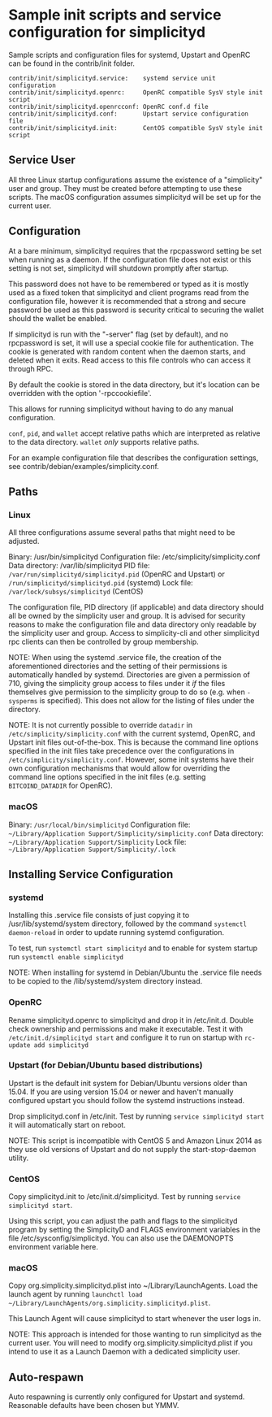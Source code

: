 Sample init scripts and service configuration for simplicityd
==========================================================

Sample scripts and configuration files for systemd, Upstart and OpenRC
can be found in the contrib/init folder.

    contrib/init/simplicityd.service:    systemd service unit configuration
    contrib/init/simplicityd.openrc:     OpenRC compatible SysV style init script
    contrib/init/simplicityd.openrcconf: OpenRC conf.d file
    contrib/init/simplicityd.conf:       Upstart service configuration file
    contrib/init/simplicityd.init:       CentOS compatible SysV style init script

Service User
---------------------------------

All three Linux startup configurations assume the existence of a "simplicity" user
and group.  They must be created before attempting to use these scripts.
The macOS configuration assumes simplicityd will be set up for the current user.

Configuration
---------------------------------

At a bare minimum, simplicityd requires that the rpcpassword setting be set
when running as a daemon.  If the configuration file does not exist or this
setting is not set, simplicityd will shutdown promptly after startup.

This password does not have to be remembered or typed as it is mostly used
as a fixed token that simplicityd and client programs read from the configuration
file, however it is recommended that a strong and secure password be used
as this password is security critical to securing the wallet should the
wallet be enabled.

If simplicityd is run with the "-server" flag (set by default), and no rpcpassword is set,
it will use a special cookie file for authentication. The cookie is generated with random
content when the daemon starts, and deleted when it exits. Read access to this file
controls who can access it through RPC.

By default the cookie is stored in the data directory, but it's location can be overridden
with the option '-rpccookiefile'.

This allows for running simplicityd without having to do any manual configuration.

`conf`, `pid`, and `wallet` accept relative paths which are interpreted as
relative to the data directory. `wallet` *only* supports relative paths.

For an example configuration file that describes the configuration settings,
see contrib/debian/examples/simplicity.conf.

Paths
---------------------------------

### Linux

All three configurations assume several paths that might need to be adjusted.

Binary:              /usr/bin/simplicityd
Configuration file:  /etc/simplicity/simplicity.conf
Data directory:      /var/lib/simplicityd
PID file:            `/var/run/simplicityd/simplicityd.pid` (OpenRC and Upstart) or `/run/simplicityd/simplicityd.pid` (systemd)
Lock file:           `/var/lock/subsys/simplicityd` (CentOS)

The configuration file, PID directory (if applicable) and data directory
should all be owned by the simplicity user and group.  It is advised for security
reasons to make the configuration file and data directory only readable by the
simplicity user and group.  Access to simplicity-cli and other simplicityd rpc clients
can then be controlled by group membership.

NOTE: When using the systemd .service file, the creation of the aforementioned
directories and the setting of their permissions is automatically handled by
systemd. Directories are given a permission of 710, giving the simplicity group
access to files under it _if_ the files themselves give permission to the
simplicity group to do so (e.g. when `-sysperms` is specified). This does not allow
for the listing of files under the directory.

NOTE: It is not currently possible to override `datadir` in
`/etc/simplicity/simplicity.conf` with the current systemd, OpenRC, and Upstart init
files out-of-the-box. This is because the command line options specified in the
init files take precedence over the configurations in
`/etc/simplicity/simplicity.conf`. However, some init systems have their own
configuration mechanisms that would allow for overriding the command line
options specified in the init files (e.g. setting `BITCOIND_DATADIR` for
OpenRC).

### macOS

Binary:              `/usr/local/bin/simplicityd`
Configuration file:  `~/Library/Application Support/Simplicity/simplicity.conf`
Data directory:      `~/Library/Application Support/Simplicity`
Lock file:           `~/Library/Application Support/Simplicity/.lock`

Installing Service Configuration
-----------------------------------

### systemd

Installing this .service file consists of just copying it to
/usr/lib/systemd/system directory, followed by the command
`systemctl daemon-reload` in order to update running systemd configuration.

To test, run `systemctl start simplicityd` and to enable for system startup run
`systemctl enable simplicityd`

NOTE: When installing for systemd in Debian/Ubuntu the .service file needs to be copied to the /lib/systemd/system directory instead.

### OpenRC

Rename simplicityd.openrc to simplicityd and drop it in /etc/init.d.  Double
check ownership and permissions and make it executable.  Test it with
`/etc/init.d/simplicityd start` and configure it to run on startup with
`rc-update add simplicityd`

### Upstart (for Debian/Ubuntu based distributions)

Upstart is the default init system for Debian/Ubuntu versions older than 15.04. If you are using version 15.04 or newer and haven't manually configured upstart you should follow the systemd instructions instead.

Drop simplicityd.conf in /etc/init.  Test by running `service simplicityd start`
it will automatically start on reboot.

NOTE: This script is incompatible with CentOS 5 and Amazon Linux 2014 as they
use old versions of Upstart and do not supply the start-stop-daemon utility.

### CentOS

Copy simplicityd.init to /etc/init.d/simplicityd. Test by running `service simplicityd start`.

Using this script, you can adjust the path and flags to the simplicityd program by
setting the SimplicityD and FLAGS environment variables in the file
/etc/sysconfig/simplicityd. You can also use the DAEMONOPTS environment variable here.

### macOS

Copy org.simplicity.simplicityd.plist into ~/Library/LaunchAgents. Load the launch agent by
running `launchctl load ~/Library/LaunchAgents/org.simplicity.simplicityd.plist`.

This Launch Agent will cause simplicityd to start whenever the user logs in.

NOTE: This approach is intended for those wanting to run simplicityd as the current user.
You will need to modify org.simplicity.simplicityd.plist if you intend to use it as a
Launch Daemon with a dedicated simplicity user.

Auto-respawn
-----------------------------------

Auto respawning is currently only configured for Upstart and systemd.
Reasonable defaults have been chosen but YMMV.
